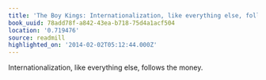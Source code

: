```yaml
---
title: 'The Boy Kings: Internationalization, like everything else, follows the mone…'
book_uuid: 78add78f-a842-43ea-b718-75d4a1acf504
location: '0.719476'
source: readmill
highlighted_on: '2014-02-02T05:12:44.000Z'
---
```


Internationalization, like everything else, follows the money.
